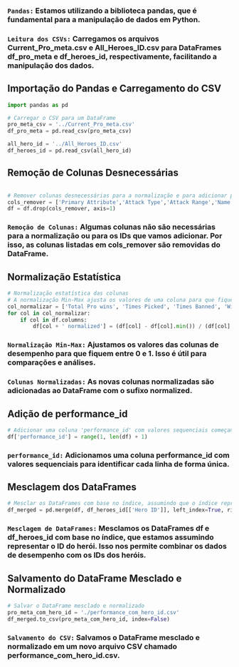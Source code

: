 
### `Pandas:` Estamos utilizando a biblioteca pandas, que é fundamental para a manipulação de dados em Python.

### `Leitura dos CSVs:` Carregamos os arquivos Current_Pro_meta.csv e All_Heroes_ID.csv para DataFrames df_pro_meta e df_heroes_id, respectivamente, facilitando a manipulação dos dados.
## Importação do Pandas e Carregamento do CSV
```python
import pandas as pd

# Carregar o CSV para um DataFrame
pro_meta_csv = '../Current_Pro_meta.csv'
df_pro_meta = pd.read_csv(pro_meta_csv)

all_hero_id = '../All_Heroes_ID.csv'
df_heroes_id = pd.read_csv(all_hero_id)


```


## Remoção de Colunas Desnecessárias
```python

# Remover colunas desnecessárias para a normalização e para adicionar performance_id e hero_id
cols_remover = ['Primary Attribute','Attack Type','Attack Range','Name', 'Roles']
df = df.drop(cols_remover, axis=1)


```

### `Remoção de Colunas:` Algumas colunas não são necessárias para a normalização ou para os IDs que vamos adicionar. Por isso, as colunas listadas em cols_remover são removidas do DataFrame.

## Normalização Estatística

```python
# Normalização estatística das colunas
# A normalização Min-Max ajusta os valores de uma coluna para que fiquem em uma escala entre 0 e 1.
col_normalizar = ['Total Pro wins', 'Times Picked', 'Times Banned', 'Win Rate']
for col in col_normalizar:
    if col in df.columns:
        df[col + ' normalized'] = (df[col] - df[col].min()) / (df[col].max() - df[col].min())

```
### `Normalização Min-Max:` Ajustamos os valores das colunas de desempenho para que fiquem entre 0 e 1. Isso é útil para comparações e análises.

### `Colunas Normalizadas:` As novas colunas normalizadas são adicionadas ao DataFrame com o sufixo normalized.

##  Adição de performance_id
```python
# Adicionar uma coluna 'performance_id' com valores sequenciais começando em 1
df['performance_id'] = range(1, len(df) + 1)

```
### `performance_id:` Adicionamos uma coluna performance_id com valores sequenciais para identificar cada linha de forma única.

## Mesclagem dos DataFrames
```python
# Mesclar os DataFrames com base no índice, assumindo que o índice representa o ID do herói
df_merged = pd.merge(df, df_heroes_id[['Hero ID']], left_index=True, right_index=True)


```
### `Mesclagem de DataFrames:` Mesclamos os DataFrames df e df_heroes_id com base no índice, que estamos assumindo representar o ID do herói. Isso nos permite combinar os dados de desempenho com os IDs dos heróis.

## Salvamento do DataFrame Mesclado e Normalizado
```python
# Salvar o DataFrame mesclado e normalizado
pro_meta_com_hero_id = './performance_com_hero_id.csv'
df_merged.to_csv(pro_meta_com_hero_id, index=False)

```

### `Salvamento do CSV:` Salvamos o DataFrame mesclado e normalizado em um novo arquivo CSV chamado performance_com_hero_id.csv.
